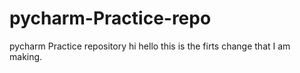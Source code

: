 # pycharm-Practice-repo
pycharm Practice repository
hi hello this is the firts change that I am making.